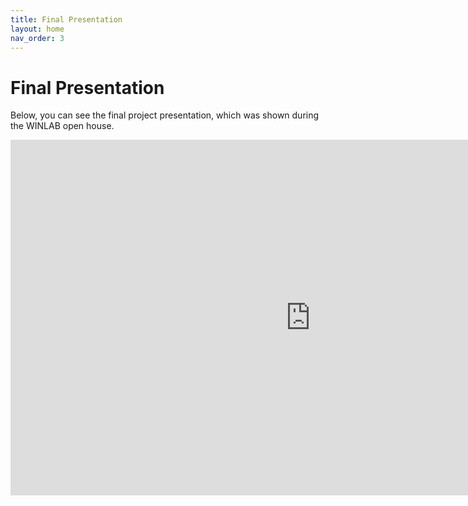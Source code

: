 ```yaml
---
title: Final Presentation
layout: home
nav_order: 3
---
```


# Final Presentation

Below, you can see the final project presentation,
which was shown during the WINLAB open house.

<iframe src="https://docs.google.com/presentation/d/e/2PACX-1vRNA-Umyn33pRD5CRh722p6939at0Ner60JMSIjiX0GsffLQw1i4rXu9FwDFhNN3T73bR5lJRdTHoHn/pubembed?start=false&loop=false&delayms=3000" frameborder="0" width="960" height="569" allowfullscreen="true" mozallowfullscreen="true" webkitallowfullscreen="true"></iframe>
